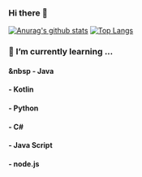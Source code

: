 ### Hi there 👋

 [![Anurag's github stats](https://github-readme-stats.vercel.app/api?username=YONGJAEEE)](https://github.com/anuraghazra/github-readme-stats)
 [![Top Langs](https://github-readme-stats.vercel.app/api/top-langs/?username=YONGJAEEE)](https://github.com/anuraghazra/github-readme-stats)

### 🌱 I’m currently learning ...
####    &nbsp - Java
####    - Kotlin
####    - Python
####    - C#
####    - Java Script
####    - node.js
<!--
**YONGJAEEE/YONGJAEEE** is a ✨ _special_ ✨ repository because its `README.md` (this file) appears on your GitHub profile.

Here are some ideas to get you started:

- 🔭 I’m currently working on ...
- 🌱 I’m currently learning ...
- 👯 I’m looking to collaborate on ...
- 🤔 I’m looking for help with ...
- 💬 Ask me about ...
- 📫 How to reach me: ...
- 😄 Pronouns: ...
- ⚡ Fun fact: ...
-->
